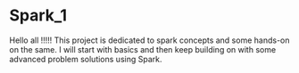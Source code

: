 # Spark_1
Hello all !!!!!
This project is dedicated to spark concepts and some hands-on on the same. I will start with basics and then keep building on with some advanced problem solutions using Spark. 
